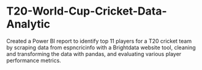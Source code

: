 # T20-World-Cup-Cricket-Data-Analytic
Created a Power BI report to identify top 11 players for a T20 cricket team by scraping data from espncricinfo with a Brightdata website tool, cleaning and transforming the data with pandas, and evaluating various player performance metrics.
